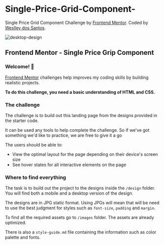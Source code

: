 # Single-Price-Grid-Component-

Single Price Grid Component Challenge by <a href="https://www.frontendmentor.io?ref=challenge" target="_blank">Frontend Mentor</a>. 
Coded by <a href="github.com/wesnds">Weslley dos Santos</a>.

![desktop-design](https://user-images.githubusercontent.com/48526020/140613678-eb451d2f-b739-4c49-a7a5-e72edb3e35f2.jpg)

## Frontend Mentor - Single Price Grip Component

### Welcome! 👋

[Frontend Mentor](https://www.frontendmentor.io) challenges help improves my coding skills by building realistic projects.

**To do this challenge, you need a basic understanding of HTML and CSS.**

### The challenge

The challenge is to build out this landing page from the designs provided in the starter code.

It can be used any tools to help complete the challenge. So if we've got something we'd like to practice, we are free to give it a go

The users should be able to: 

- View the optimal layout for the page depending on their device's screen size
- See hover states for all interactive elements on the page

### Where to find everything

The task is to build out the project to the designs inside the `/design` folder. You will find both a mobile and a desktop version of the design. 

The designs are in JPG static format. Using JPGs will mean that will be need to use the best judgment for styles such as `font-size`, `padding` and `margin`. 

To find all the required assets go to `/images` folder. The assets are already optimized.

There is also a `style-guide.md` file containing the information such as color palette and fonts.

